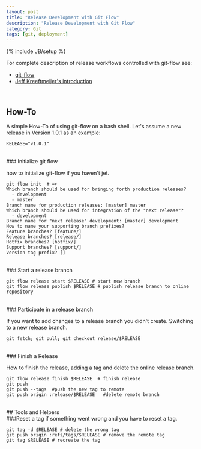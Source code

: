 ```yaml
---
layout: post
title: "Release Development with Git Flow"
description: "Release Development with Git Flow"
category: Git
tags: [git, deployment]
---
```

{% include JB/setup %}


For complete description of release workflows controlled with git-flow see:


* [git-flow](https://github.com/nvie/gitflow)
* [Jeff Kreeftmeijer's introduction](http://jeffkreeftmeijer.com/2010/why-arent-you-using-git-flow/) 

<br />

## How-To

A simple How-To of using git-flow on a bash shell.
Let's assume a new release in Version 1.0.1 as an example:


    RELEASE="v1.0.1"

<br />
### Initialize git flow

how to initialize git-flow if you haven't jet.

    git flow init  # =>
    Which branch should be used for bringing forth production releases?
      - development
      - master
    Branch name for production releases: [master] master
    Which branch should be used for integration of the "next release"?
      - development
    Branch name for "next release" development: [master] development
    How to name your supporting branch prefixes?
    Feature branches? [feature/] 
    Release branches? [release/] 
    Hotfix branches? [hotfix/] 
    Support branches? [support/] 
    Version tag prefix? []   



<br />
### Start a release branch


    git flow release start $RELEASE # start new branch
    git flow release publish $RELEASE # publish release branch to online repository
    
<br />
### Participate in a release branch


If you want to add changes to a release branch you didn't create. Switching to a new release branch.

  
    git fetch; git pull; git checkout release/$RELEASE

<br />  
### Finish a Release

How to finish the release, adding a tag and delete the online release branch.


    git flow release finish $RELEASE  # finish release
    git push 
    git push --tags  #push the new tag to remote
    git push origin :release/$RELEASE   #delete remote branch
 
<br />
## Tools and Helpers
<br />
###Reset a tag
if something went wrong and you have to reset a tag.

    git tag -d $RELEASE # delete the wrong tag
    git push origin :refs/tags/$RELEASE # remove the remote tag
    git tag $RELEASE # recreate the tag
    
    

